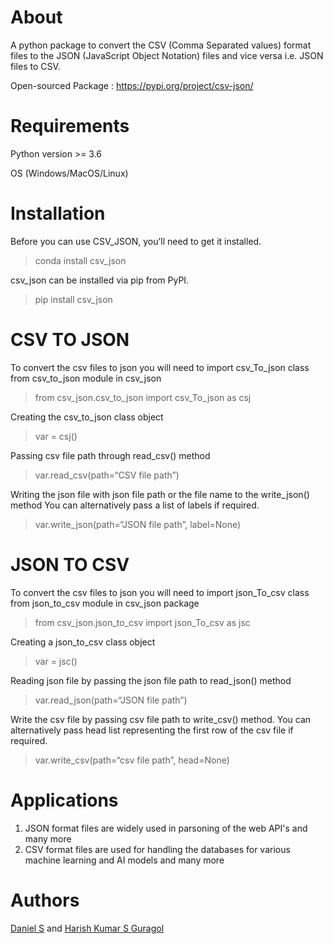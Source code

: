 # About

A python package to convert the CSV (Comma Separated values) format files to the JSON (JavaScript
Object Notation) files and vice versa i.e. JSON files to CSV.

 Open-sourced Package : https://pypi.org/project/csv-json/

# Requirements
 
 Python version >= 3.6

 OS (Windows/MacOS/Linux)

# Installation

Before you can use CSV_JSON, you’ll need to get it installed.

>conda install csv_json

csv_json can be installed via pip from PyPI.

>pip install csv_json

# CSV TO JSON

To convert the csv files to json you will need to import csv_To_json class from csv_to_json module in csv_json

>from csv_json.csv_to_json import csv_To_json as csj

Creating the csv_to_json class object

>var = csj()

Passing csv file path through read_csv() method

>var.read_csv(path=“CSV file path”) 

Writing the json file with json file path or the file name to the write_json() method
You can alternatively pass a list of labels if required.

>var.write_json(path=“JSON file path”, label=None) 

# JSON TO CSV 

To convert the csv files to json you will need to import json_To_csv class from json_to_csv module in csv_json package

>from csv_json.json_to_csv import json_To_csv as jsc

Creating a json_to_csv class object

>var = jsc()

Reading json file by passing the json file path to  read_json() method

>var.read_json(path=“JSON file path”)

Write the csv file by passing csv file path to write_csv() method. 
You can alternatively pass head list representing the first row of the csv file if required.

>var.write_csv(path=“csv file path”, head=None) 

# Applications

1. JSON format files are widely used in parsoning of the web API's and many more
2. CSV format files are used for handling the databases for various machine learning and AI models and many more

# Authors

[Daniel S](https://github.com/godisgreat) and [Harish Kumar S Guragol](https://github.com/HarishGuragol)

